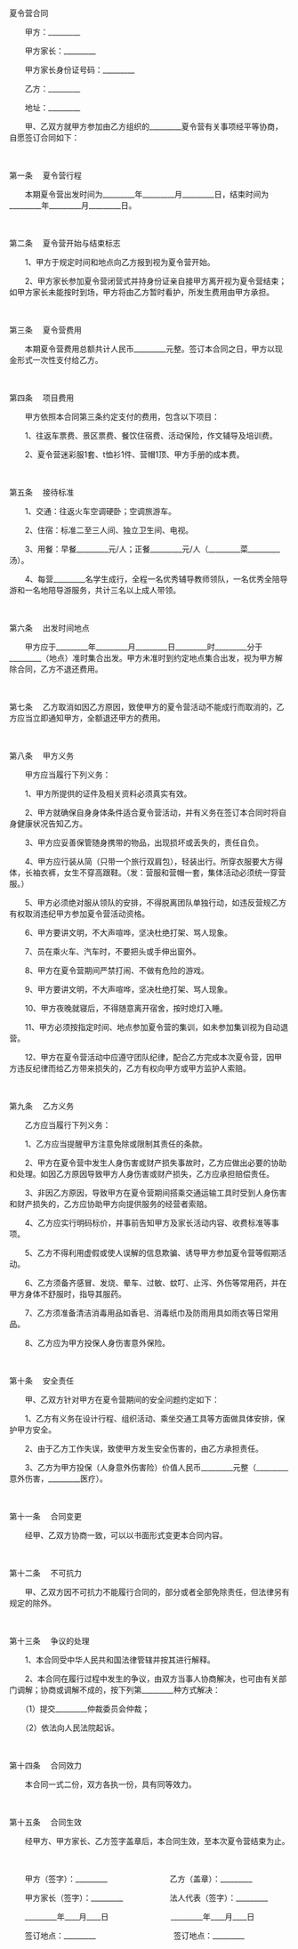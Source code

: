 



夏令营合同



 

　　甲方：_________

　　甲方家长：_________

　　甲方家长身份证号码：_________　　

　　乙方：_________

　　地址：_________　　

　　甲、乙双方就甲方参加由乙方组织的_________夏令营有关事项经平等协商，自愿签订合同如下：

　　

第一条
　夏令营行程

　　本期夏令营出发时间为_________年_________月_________日，结束时间为_________年_________月_________日。

　　

第二条
　夏令营开始与结束标志

　　1、甲方于规定时间和地点向乙方报到视为夏令营开始。

　　2、甲方家长参加夏令营闭营式并持身份证亲自接甲方离开视为夏令营结束；如甲方家长未能按时到场，甲方将由乙方暂时看护，所发生费用由甲方承担。

　　

第三条
　夏令营费用

　　本期夏令营费用总额共计人民币_________元整。签订本合同之日，甲方以现金形式一次性支付给乙方。

　　

第四条
　项目费用

　　甲方依照本合同第三条约定支付的费用，包含以下项目：

　　1、往返车票费、景区票费、餐饮住宿费、活动保险，作文辅导及培训费。

　　2、夏令营迷彩服1套、t恤衫1件、营帽1顶、甲方手册的成本费。

　　

第五条
　接待标准

　　1、交通：往返火车空调硬卧；空调旅游车。

　　2、住宿：标准二至三人间、独立卫生间、电视。

　　3、用餐：早餐_________元/人；正餐_________元/人（_________菜_________汤）。

　　4、每营_________名学生成行，全程一名优秀辅导教师领队，一名优秀全陪导游和一名地陪导游服务，共计三名以上成人带领。

　　

第六条
　出发时间地点

　　甲方应于_________年_________月_________日_________时_________分于_________（地点）准时集合出发。甲方未准时到约定地点集合出发，视为甲方解除合同，乙方不退还费用。

　　

第七条
　乙方取消如因乙方原因，致使甲方的夏令营活动不能成行而取消的，乙方应当立即通知甲方，全额退还甲方的费用。

　　

第八条
　甲方义务

　　甲方应当履行下列义务：

　　1、甲方所提供的证件及相关资料必须真实有效。

　　2、甲方就确保自身身体条件适合夏令营活动，并有义务在签订本合同时将自身健康状况告知乙方。

　　3、甲方应妥善保管随身携带的物品，出现损坏或丢失的，责任自负。

　　4、甲方应行装从简（只带一个旅行双肩包），轻装出行。所穿衣服要大方得体，长袖衣裤，女生不穿高跟鞋。（发：营服和营帽一套，集体活动必须统一穿营服。）

　　5、甲方必须绝对服从领队的安排，不得脱离团队单独行动，如违反营规乙方有权取消违纪甲方参加夏令营活动资格。

　　6、甲方要讲文明，不大声喧哗，坚决杜绝打架、骂人现象。

　　7、员在乘火车、汽车时，不要把头或手伸出窗外。

　　8、甲方在夏令营期间严禁打闹、不做有危险的游戏。

　　9、甲方要讲文明，不大声喧哗，坚决杜绝打架、骂人现象。

　　10、甲方夜晚就寝后，不得随意离开宿舍，按时熄灯入睡。

　　11、甲方必须按指定时间、地点参加夏令营的集训，如未参加集训视为自动退营。

　　12、甲方在夏令营活动中应遵守团队纪律，配合乙方完成本次夏令营，因甲方违反纪律而给乙方带来损失的，乙方有权向甲方或甲方监护人索赔。

　　

第九条
　乙方义务

　　乙方应当履行下列义务：

　　1、乙方应当提醒甲方注意免除或限制其责任的条款。

　　2、甲方在夏令营中发生人身伤害或财产损失事故时，乙方应做出必要的协助和处理。如因乙方原因导致甲方人身伤害或财产损失，乙方应承担赔偿责任。

　　3、非因乙方原因，导致甲方在夏令营期间搭乘交通运输工具时受到人身伤害和财产损失的，乙方应协助甲方向提供服务的经营者索赔。

　　4、乙方应实行明码标价，并事前告知甲方及家长活动内容、收费标准等事项。

　　5、乙方不得利用虚假或使人误解的信息欺骗、诱导甲方参加夏令营等假期活动。

　　6、乙方须备齐感冒、发烧、晕车、过敏、蚊叮、止泻、外伤等常用药，并在甲方身体不舒服时，指导其服药。

　　7、乙方须准备清洁消毒用品如香皂、消毒纸巾及防雨用具如雨衣等日常用品。

　　8、乙方应为甲方投保人身伤害意外保险。

　　

第十条
　安全责任

　　甲、乙双方针对甲方在夏令营期间的安全问题约定如下：

　　1、乙方有义务在设计行程、组织活动、乘坐交通工具等方面做具体安排，保护甲方安全。

　　2、由于乙方工作失误，致使甲方发生安全伤害的，由乙方承担责任。

　　3、乙方为甲方投保（人身意外伤害险）价值人民币_________元整（_________意外伤害，_________医疗）。

　　

第十一条
　合同变更

　　经甲、乙双方协商一致，可以以书面形式变更本合同内容。

　　

第十二条
　不可抗力

　　甲、乙双方因不可抗力不能履行合同的，部分或者全部免除责任，但法律另有规定的除外。

　　

第十三条
　争议的处理

　　1、本合同受中华人民共和国法律管辖并按其进行解释。

　　2、本合同在履行过程中发生的争议，由双方当事人协商解决，也可由有关部门调解；协商或调解不成的，按下列第_________种方式解决：

　　（1）提交_________仲裁委员会仲裁；

　　（2）依法向人民法院起诉。

　　

第十四条
　合同效力

　　本合同一式二份，双方各执一份，具有同等效力。

　　

第十五条
　合同生效

　　经甲方、甲方家长、乙方签字盖章后，本合同生效，至本次夏令营结束为止。　　

　　

　　甲方（签字）：_________　　　　　　　　乙方（盖章）：_________　　

　　甲方家长（签字）：_________　　　　　　法人代表（签字）：_________　　

　　_________年____月____日　　　　　　　　_________年____月____日　　

　　签订地点：_________　　　　　　　　　　签订地点：_________